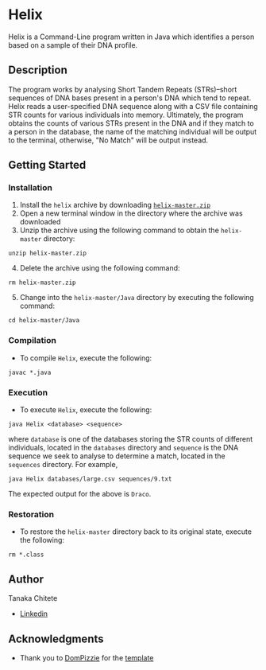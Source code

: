 # Helix

Helix is a Command-Line program written in Java which identifies a person based on a sample of their DNA profile.

## Description

The program works by analysing Short Tandem Repeats (STRs)–short sequences of DNA bases present in a person's DNA which
tend to repeat. Helix reads a user-specified DNA sequence along with a CSV file containing STR counts for various individuals
into memory. Ultimately, the program obtains the counts of various STRs present in the DNA and if they match to a person in
the database, the name of the matching individual will be output to the terminal, otherwise, "No Match" will be output instead. 

## Getting Started

### Installation

1. Install the ```helix``` archive by downloading [```helix-master.zip```](https://github.com/tchitete1/helix/archive/master.zip)
2. Open a new terminal window in the directory where the archive was downloaded
3. Unzip the archive using the following command to obtain the ```helix-master``` directory:
```
unzip helix-master.zip
```
4. Delete the archive using the following command:
```
rm helix-master.zip
```
5. Change into the ```helix-master/Java``` directory by executing the following command:
```
cd helix-master/Java
```
### Compilation

* To compile ```Helix```, execute the following:
```
javac *.java
```

### Execution

* To execute ```Helix```, execute the following:
```
java Helix <database> <sequence>
```
where ```database``` is one of the databases storing the STR counts of different individuals, located in the ```databases``` 
directory and ```sequence``` is the DNA sequence we seek to analyse to determine a match, located in the ```sequences``` directory. For example,
```
java Helix databases/large.csv sequences/9.txt
```
The expected output for the above is ```Draco```.

### Restoration

* To restore the ```helix-master``` directory back to its original state, execute the following:
```
rm *.class
```

## Author

Tanaka Chitete
* [Linkedin](https://www.linkedin.com/in/tanaka-chitete/)

## Acknowledgments

* Thank you to [DomPizzie](https://github.com/DomPizzie) for the [template](https://gist.github.com/DomPizzie/7a5ff55ffa9081f2de27c315f5018afc)
